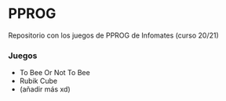 # PPROG
Repositorio con los juegos de PPROG de Infomates (curso 20/21)

### Juegos
- To Bee Or Not To Bee
- Rubik Cube
- (añadir más xd)
